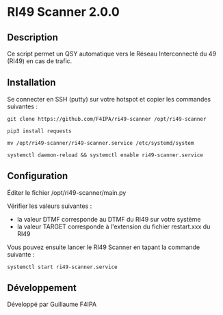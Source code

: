 # RI49 Scanner 2.0.0

## Description

Ce script permet un QSY automatique vers le Réseau Interconnecté du 49 (RI49) en cas de trafic.

## Installation

Se connecter en SSH (putty) sur votre hotspot et copier les commandes suivantes :

`git clone https://github.com/F4IPA/ri49-scanner /opt/ri49-scanner`

`pip3 install requests`

`mv /opt/ri49-scanner/ri49-scanner.service /etc/systemd/system`

`systemctl daemon-reload && systemctl enable ri49-scanner.service`


## Configuration

Éditer le fichier /opt/ri49-scanner/main.py

Vérifier les valeurs suivantes :

- la valeur DTMF corresponde au DTMF du RI49 sur votre système
- la valeur TARGET corresponde à l'extension du fichier restart.xxx du RI49

Vous pouvez ensuite lancer le RI49 Scanner en tapant la commande suivante : 

`systemctl start ri49-scanner.service`

## Développement

Développé par Guillaume F4IPA